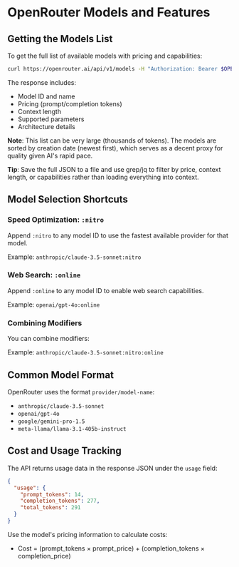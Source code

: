 # OpenRouter Models and Features

## Getting the Models List

To get the full list of available models with pricing and capabilities:

```bash
curl https://openrouter.ai/api/v1/models -H "Authorization: Bearer $OPENROUTER_API_KEY"
```

The response includes:
- Model ID and name
- Pricing (prompt/completion tokens)
- Context length
- Supported parameters
- Architecture details

**Note**: This list can be very large (thousands of tokens). The models are sorted by creation date (newest first), which serves as a decent proxy for quality given AI's rapid pace.

**Tip**: Save the full JSON to a file and use grep/jq to filter by price, context length, or capabilities rather than loading everything into context.

## Model Selection Shortcuts

### Speed Optimization: `:nitro`
Append `:nitro` to any model ID to use the fastest available provider for that model.

Example: `anthropic/claude-3.5-sonnet:nitro`

### Web Search: `:online`
Append `:online` to any model ID to enable web search capabilities.

Example: `openai/gpt-4o:online`

### Combining Modifiers
You can combine modifiers:

Example: `anthropic/claude-3.5-sonnet:nitro:online`

## Common Model Format

OpenRouter uses the format `provider/model-name`:
- `anthropic/claude-3.5-sonnet`
- `openai/gpt-4o`
- `google/gemini-pro-1.5`
- `meta-llama/llama-3.1-405b-instruct`

## Cost and Usage Tracking

The API returns usage data in the response JSON under the `usage` field:
```json
{
  "usage": {
    "prompt_tokens": 14,
    "completion_tokens": 277,
    "total_tokens": 291
  }
}
```

Use the model's pricing information to calculate costs:
- Cost = (prompt_tokens × prompt_price) + (completion_tokens × completion_price)
